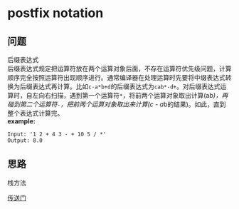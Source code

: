 # postfix notation
## 问题
后缀表达式  
后缀表达式规定把运算符放在两个运算对象后面，不存在运算符优先级问题，计算顺序完全按照运算符出现顺序进行。通常编译器在处理运算时先要将中缀表达式转换为后缀表达式再计算。比如`c-a*b+d`的后缀表达式为`cab*-d+`。对后缀表达式运算时，自左向右扫描，遇到第一个运算符`*`，将前两个运算对象取出计算(a*b)，再碰到第二个运算符`-`，把前两个运算对象取出来计算(c - a*b的结果)。如此，直到整个表达式计算完。  
**example:**
```
Input: '1 2 + 4 3 - + 10 5 / *'
Output: 8.0
```

## 思路
栈方法

[传送门](https://github.com/coells/100days/blob/master/day%2006%20-%20postfix%20notation.ipynb)